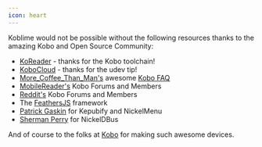 ```yaml
---
icon: heart
---
```


Koblime would not be possible without the following resources thanks to the amazing Kobo and Open Source Community:

* [KoReader](https://koreader.rocks/) - thanks for the Kobo toolchain!
* [KoboCloud](https://github.com/fsantini/KoboCloud) - thanks for the udev tip!
* [More_Coffee_Than_Man's](https://www.reddit.com/user/More_Coffee_Than_Man/) awesome [Kobo FAQ](https://www.reddit.com/r/kobo/comments/m9gwot/kobo_faq_frequently_asked_questions_for_new_and/)
* [MobileReader's](https://www.mobileread.com/forums/forumdisplay.php?f=223) Kobo Forums and Members
* [Reddit's](https://www.reddit.com/r/kobo) Kobo Forums and Members
* The [FeathersJS](https://feathersjs.com/) framework
* [Patrick Gaskin](https://pgaskin.net/kepubify/) for Kepubify and NickelMenu
* [Sherman Perry](https://shermp.github.io/NickelDBus/) for NickelDBus

And of course to the folks at [Kobo](https://www.kobo.com/) for making such awesome devices.
